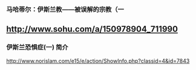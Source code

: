### 马哈蒂尔：伊斯兰教——被误解的宗教（一
http://www.sohu.com/a/150978904_711990
---
### 伊斯兰恐惧症(一) 简介
http://www.norislam.com/e15/e/action/ShowInfo.php?classid=4&id=7843